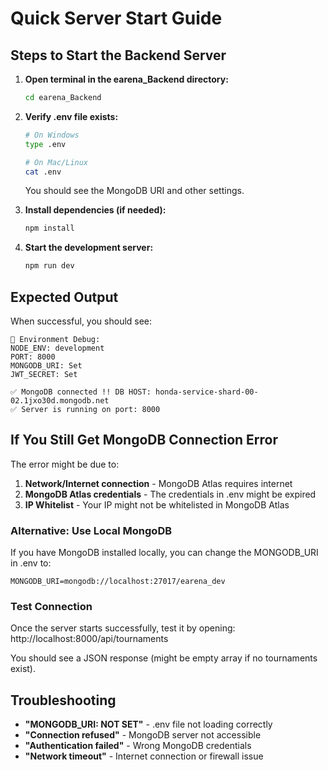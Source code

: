 # Quick Server Start Guide

## Steps to Start the Backend Server

1. **Open terminal in the earena_Backend directory:**
   ```bash
   cd earena_Backend
   ```

2. **Verify .env file exists:**
   ```bash
   # On Windows
   type .env
   
   # On Mac/Linux  
   cat .env
   ```
   
   You should see the MongoDB URI and other settings.

3. **Install dependencies (if needed):**
   ```bash
   npm install
   ```

4. **Start the development server:**
   ```bash
   npm run dev
   ```

## Expected Output

When successful, you should see:
```
🔧 Environment Debug:
NODE_ENV: development
PORT: 8000
MONGODB_URI: Set
JWT_SECRET: Set

✅ MongoDB connected !! DB HOST: honda-service-shard-00-02.1jxo30d.mongodb.net
✅ Server is running on port: 8000
```

## If You Still Get MongoDB Connection Error

The error might be due to:

1. **Network/Internet connection** - MongoDB Atlas requires internet
2. **MongoDB Atlas credentials** - The credentials in .env might be expired
3. **IP Whitelist** - Your IP might not be whitelisted in MongoDB Atlas

### Alternative: Use Local MongoDB

If you have MongoDB installed locally, you can change the MONGODB_URI in .env to:
```
MONGODB_URI=mongodb://localhost:27017/earena_dev
```

### Test Connection

Once the server starts successfully, test it by opening:
http://localhost:8000/api/tournaments

You should see a JSON response (might be empty array if no tournaments exist).

## Troubleshooting

- **"MONGODB_URI: NOT SET"** - .env file not loading correctly
- **"Connection refused"** - MongoDB server not accessible
- **"Authentication failed"** - Wrong MongoDB credentials
- **"Network timeout"** - Internet connection or firewall issue